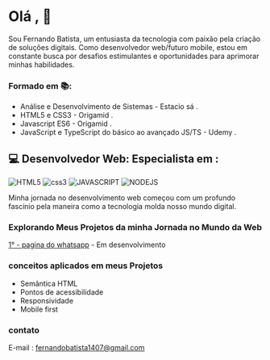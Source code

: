 # Olá , 👋
Sou Fernando Batista, um entusiasta da tecnologia com paixão pela criação de soluções digitais. Como desenvolvedor web/futuro mobile, estou em constante busca por desafios estimulantes e oportunidades para aprimorar minhas habilidades.


### Formado em 📚:
- Análise e Desenvolvimento de Sistemas - Estacio sá .
- HTML5 e CSS3 - Origamid .
- Javascript ES6 - Origamid .
- JavaScript e TypeScript do básico ao avançado JS/TS - Udemy .


## 💻 Desenvolvedor Web: Especialista em :
![HTML5](https://img.icons8.com/color/40/html-5--v1.png)
![css3](https://img.icons8.com/color/40/css3.png)
![JAVASCRIPT](https://img.icons8.com/fluency/40/javascript.png)
![NODEJS](https://img.icons8.com/fluency/40/node-js.png)

Minha jornada no desenvolvimento web começou com um profundo fascínio pela maneira como a tecnologia molda nosso mundo digital.

### Explorando Meus Projetos da minha Jornada no Mundo da Web

[1° - pagina do whatsapp]() - Em  desenvolvimento

### conceitos aplicados em meus Projetos
- Semântica HTML 
- Pontos de acessibilidade
- Responsividade
- Mobile first

### contato
E-mail : [fernandobatista1407@gmail.com]("E-Mail")
